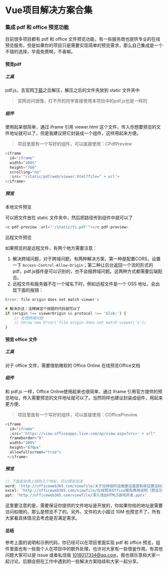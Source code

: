# Vue项目解决方案合集

### 集成 pdf 和 office 预览功能

目前很多项目都有 pdf 和 office 文件预览功能，有一些服务商也提供专业的在线预览服务，但是如果你的项目只是需要实现简单的预览需求，那么自己集成是一个不错的选择，毕竟免费啊，不香嘛。

#### 预览pdf

##### 工具

pdf.js，去官网[下载](http://mozilla.github.io/pdf.js/)之后解压，解压之后的文件夹放到 static 文件夹中

> 官网访问很慢，打不开的同学直接使用本项目中的pdf.js也是一样的

##### 组件

使用起来很简单，通过 iframe 引用 viewer.html 这个文件，传入你想要预览的文件地址就可以了，但是我建议把它封装成一个组件，这样用起来方便。

> 项目里面有一个写好的组件，可以直接使用：CPdfPreview

```js
<iframe 
  id="iframe" 
  width="100%" 
  height="760" 
  scrolling="no" 
  :src='"/static/pdf/web/viewer.html?file=" + url'>
</iframe>
```

##### 预览

本地文件预览

可以把文件放在 static 文件夹中，然后把路径传到组件中就可以了

```js
<c-pdf-preview :url="'/static/ts.pdf'"></c-pdf-preview>
```

远程文件预览

如果预览的是远程文件，有两个地方需要注意：

1. 解决跨域问题，对于跨域问题，有两种解决方案，第一种是配置CORS，设置一下 `Access-Control-Allow-Origin`；第二种让后台返回一个流的形式的pdf，pdf.js插件是可以识别的，也不会报跨域问题。这两种方式都需要后端配合。
2. 远程文件和服务器不在一个域名下时，例如远程文件是一个 OSS 地址，会出现下面的报错：

```js
Error: file origin does not match viewer's

# 解决办法：注释掉这个抛错的代码就可以了
if (origin !== viewerOrigin && protocol !== 'blob:') {
    // 处理跨域问题
    // throw new Error('file origin does not match viewer\'s');
}
```

#### 预览 office 文件

##### 工具

对于 office 文件，需要借助微软的 Office Online 在线预览Office文档

##### 组件

和 pdf.js 一样，Office Online使用起来也很简单，通过 iframe 引用官方提供的预览地址，传入需要预览的文件地址就可以了。当然同样也建议封装成组件，用起来更方便、

> 项目里面有一个写好的组件，可以直接使用：COfficePreview
>

```js
<iframe
  id="iframe"
  :src="'https://view.officeapps.live.com/op/view.aspx?src=' + url"
  frameborder="0"
  width="100%"
  height="870px"
  allowfullscreen="true">
 </iframe>
```

##### 预览

```js
// 下面是在网上找的几个地址，可以预览试试
word: 'http://officeweb365.com/viewfile/关于加快临时设施建设速度和保证建设标准的通知.docx',
excel: 'http://officeweb365.com/viewfile/在线预览Office服务费用说明（预览示例文件）.xlsx',
ppt: 'http://officeweb365.com/viewfile/深入浅出HTML5游戏开发.pptx'
```

这里要注意的是，需要保证你提供的文件地址是开放的，你如果你给的地址是需要访问权限的，那么是预览不了的。另外，文件的大小超过 10M 也预览不了，所有大家看具体情况去考虑是否满足需求。

#### 总结

参考上面的说明和示例代码，你已经可以在项目里面实现 pdf 和 office 预览，组件里面也有一些我个人在项目中的额外处理，也许对大家有一些借鉴作用。有其他问题大家可以提 Issue 或者私信我 1018017334@qq.com，我也很乐意和大家一起讨论。后期会把在工作中遇到的一些解决方案陆续和大家一起分享。